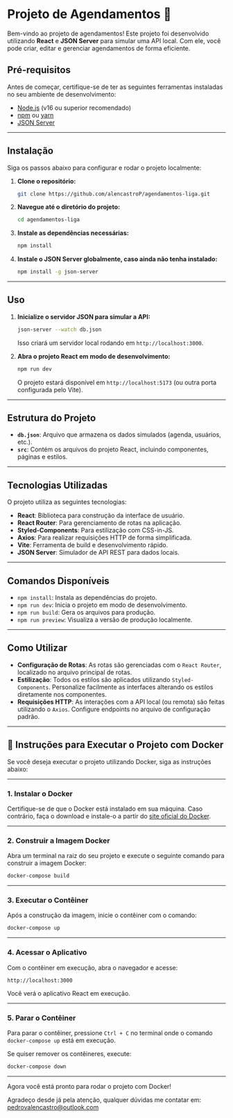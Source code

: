 
# **Projeto de Agendamentos 📅**

Bem-vindo ao projeto de agendamentos! Este projeto foi desenvolvido utilizando **React** e **JSON Server** para simular uma API local. Com ele, você pode criar, editar e gerenciar agendamentos de forma eficiente.

## **Pré-requisitos**

Antes de começar, certifique-se de ter as seguintes ferramentas instaladas no seu ambiente de desenvolvimento:

- [Node.js](https://nodejs.org/) (v16 ou superior recomendado)
- [npm](https://www.npmjs.com/) ou [yarn](https://yarnpkg.com/)
- [JSON Server](https://github.com/typicode/json-server)

---

## **Instalação**

Siga os passos abaixo para configurar e rodar o projeto localmente:

1. **Clone o repositório:**
   ```bash
   git clone https://github.com/alencastroP/agendamentos-liga.git
   ```

2. **Navegue até o diretório do projeto:**
   ```bash
   cd agendamentos-liga
   ```

3. **Instale as dependências necessárias:**
   ```bash
   npm install
   ```

4. **Instale o JSON Server globalmente, caso ainda não tenha instalado:**
   ```bash
   npm install -g json-server
   ```

---

## **Uso**

1. **Inicialize o servidor JSON para simular a API:**
   ```bash
   json-server --watch db.json
   ```
   Isso criará um servidor local rodando em `http://localhost:3000`.

2. **Abra o projeto React em modo de desenvolvimento:**
   ```bash
   npm run dev
   ```
   O projeto estará disponível em `http://localhost:5173` (ou outra porta configurada pelo Vite).

---

## **Estrutura do Projeto**

- **`db.json`**: Arquivo que armazena os dados simulados (agenda, usuários, etc.).
- **`src`**: Contém os arquivos do projeto React, incluindo componentes, páginas e estilos.

---

## **Tecnologias Utilizadas**

O projeto utiliza as seguintes tecnologias:

- **React**: Biblioteca para construção da interface de usuário.
- **React Router**: Para gerenciamento de rotas na aplicação.
- **Styled-Components**: Para estilização com CSS-in-JS.
- **Axios**: Para realizar requisições HTTP de forma simplificada.
- **Vite**: Ferramenta de build e desenvolvimento rápido.
- **JSON Server**: Simulador de API REST para dados locais.

---

## **Comandos Disponíveis**

- `npm install`: Instala as dependências do projeto.
- `npm run dev`: Inicia o projeto em modo de desenvolvimento.
- `npm run build`: Gera os arquivos para produção.
- `npm run preview`: Visualiza a versão de produção localmente.

---

## **Como Utilizar**

- **Configuração de Rotas**: As rotas são gerenciadas com o `React Router`, localizado no arquivo principal de rotas.
- **Estilização**: Todos os estilos são aplicados utilizando `Styled-Components`. Personalize facilmente as interfaces alterando os estilos diretamente nos componentes.
- **Requisições HTTP**: As interações com a API local (ou remota) são feitas utilizando o `Axios`. Configure endpoints no arquivo de configuração padrão.

---

## 🐳 Instruções para Executar o Projeto com Docker

Se você deseja executar o projeto utilizando Docker, siga as instruções abaixo:

---

### 1. Instalar o Docker

Certifique-se de que o Docker está instalado em sua máquina. Caso contrário, faça o download e instale-o a partir do [site oficial do Docker](https://www.docker.com/).

---

### 2. Construir a Imagem Docker

Abra um terminal na raiz do seu projeto e execute o seguinte comando para construir a imagem Docker:

```bash
docker-compose build
```

---

### 3. Executar o Contêiner

Após a construção da imagem, inicie o contêiner com o comando:

```bash
docker-compose up
```

---

### 4. Acessar o Aplicativo

Com o contêiner em execução, abra o navegador e acesse:

```
http://localhost:3000
```

Você verá o aplicativo React em execução.

---

### 5. Parar o Contêiner

Para parar o contêiner, pressione `Ctrl + C` no terminal onde o comando `docker-compose up` está em execução.

Se quiser remover os contêineres, execute:

```bash
docker-compose down
```

---

Agora você está pronto para rodar o projeto com Docker!

Agradeço desde já pela atenção, qualquer dúvidas me contatar em: pedrovalencastro@outlook.com

